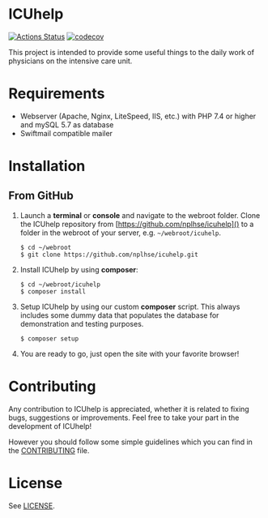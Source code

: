 ICUhelp
=======

[![Actions Status](https://github.com/nplhse/icuhelp/workflows/Continuous%20integration/badge.svg)](https://github.com/nplhse/icuhelp/actions) [![codecov](https://codecov.io/gh/nplhse/icuhelp/branch/master/graph/badge.svg)](https://codecov.io/gh/nplhse/icuhelp)

This project is intended to provide some useful things to the daily work of physicians on the intensive care unit.

# Requirements

- Webserver (Apache, Nginx, LiteSpeed, IIS, etc.) with PHP 7.4 or higher and mySQL 5.7 as database 
- Swiftmail compatible mailer

# Installation
## From GitHub
1. Launch a **terminal** or **console** and navigate to the webroot folder. Clone the ICUhelp repository from [https://github.com/nplhse/icuhelp]() to a folder in the webroot of your server, e.g. `~/webroot/icuhelp`. 

    ```
    $ cd ~/webroot
    $ git clone https://github.com/nplhse/icuhelp.git
    ```
       
2. Install ICUhelp by using **composer**:

    ```
    $ cd ~/webroot/icuhelp
    $ composer install
    ```
3. Setup ICUhelp by using our custom **composer** script. This always includes some dummy data that populates the database for demonstration and testing purposes.

    ```
    $ composer setup
    ```
   
4. You are ready to go, just open the site with your favorite browser!

# Contributing
Any contribution to ICUhelp is appreciated, whether it is related to fixing bugs, suggestions or improvements. Feel free to take your part in the development of ICUhelp!

However you should follow some simple guidelines which you can find in the [CONTRIBUTING](CONTRIBUTING.md) file.

# License
See [LICENSE](LICENSE.md).
